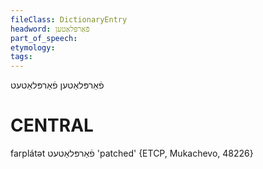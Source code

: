 ```yaml
---
fileClass: DictionaryEntry
headword: פֿאַרפּלאַטען
part_of_speech: 
etymology: 
tags: 
---
```

פֿאַרפּלאַטען
פֿאַרפּלאַטעט

CENTRAL
========

farplátət פֿאַרפּלאַטעט 'patched' {ETCP, Mukachevo, 48226}
